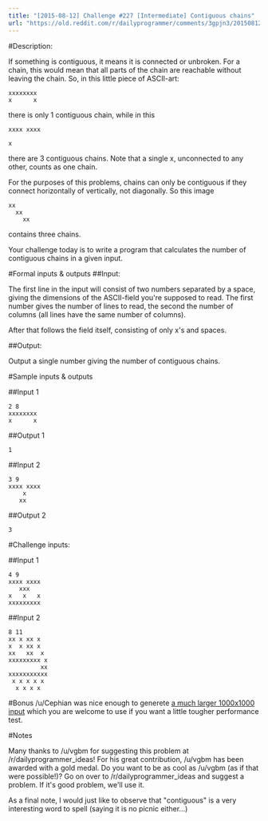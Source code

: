 ```yaml
---
title: "[2015-08-12] Challenge #227 [Intermediate] Contiguous chains"
url: "https://old.reddit.com/r/dailyprogrammer/comments/3gpjn3/20150812_challenge_227_intermediate_contiguous/"
---
```


#Description:

If something is contiguous, it means it is connected or unbroken. For a chain, this would mean that all parts of the chain are reachable without leaving the chain. So, in this little piece of ASCII-art:    
    
    xxxxxxxx  
    x      x

there is only 1 contiguous chain, while in this
    
    xxxx xxxx 
    
    x
there are 3 contiguous chains. Note that a single x, unconnected to any other, counts as one chain. 

For the purposes of this problems, chains can only be contiguous if they connect horizontally of vertically, not diagonally. So this image
    
    xx
      xx
        xx    

contains three chains.

Your challenge today is to write a program that calculates the number of contiguous chains in a given input.  

#Formal inputs &amp; outputs
##Input:

The first line in the input will consist of two numbers separated by a space, giving the dimensions of the ASCII-field you're supposed to read. The first number gives the number of lines to read, the second the number of columns (all lines have the same number of columns).

After that follows the field itself, consisting of only x's and spaces. 

##Output:

Output a single number giving the number of contiguous chains. 

#Sample inputs &amp; outputs

##Input 1

    2 8
    xxxxxxxx
    x      x

##Output 1

    1

##Input 2

    3 9
    xxxx xxxx
        x    
       xx    

##Output 2

    3

#Challenge inputs:

##Input 1

    4 9
    xxxx xxxx
       xxx   
    x   x   x
    xxxxxxxxx

##Input 2

    8 11
    xx x xx x  
    x  x xx x  
    xx   xx  x 
    xxxxxxxxx x
             xx
    xxxxxxxxxxx
     x x x x x 
      x x x x  

#Bonus
/u/Cephian was nice enough to generete [a much larger 1000x1000 input](https://gist.githubusercontent.com/Cephian/f1c2869bd67d40c88042/raw/63871d115bc7bf887eac5434b5c6c5494f83ba2e/10.txt) which you are welcome to use if you want a little tougher performance test. 

#Notes

Many thanks to /u/vgbm for suggesting this problem at /r/dailyprogrammer_ideas! For his great contribution, /u/vgbm has been awarded with a gold medal. Do you want to be as cool as /u/vgbm (as if that were possible!)? Go on over to /r/dailyprogrammer_ideas and suggest a problem. If it's good problem, we'll use it. 

As a final note, I would just like to observe that "contiguous" is a very interesting word to spell (saying it is no picnic either...)
